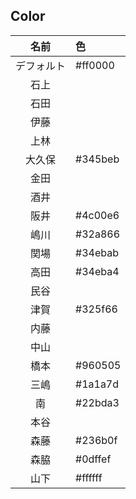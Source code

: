 ## Color

|名前|色|
|:--:|:--|
|デフォルト|#ff0000|
|石上||#3254a8
|石田||#2af556
|伊藤||
|上林||
|大久保|#345beb|
|金田||
|酒井||
|阪井|#4c00e6|
|嶋川|#32a866|
|関場|#34ebab|
|高田|#34eba4|
|民谷||#5eff00
|津賀|#325f66|
|内藤||
|中山||
|橋本|#960505|
|三嶋|#1a1a7d| 
|南|#22bda3|
|本谷||
|森藤|#236b0f|
|森脇|#0dffef|
|山下|#ffffff|
